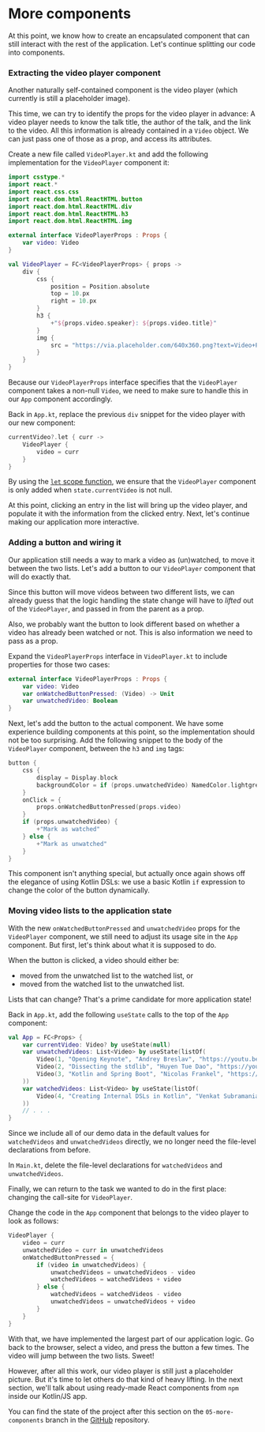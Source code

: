 # More components

At this point, we know how to create an encapsulated component that can still interact with the rest of the application.
Let's continue splitting our code into components.

### Extracting the video player component

Another naturally self-contained component is the video player (which currently is still a placeholder image).

This time, we can try to identify the props for the video player in advance:
A video player needs to know the talk title, the author of the talk, and the link to the video. 
All this information is already contained in a `Video` object.
We can just pass one of those as a prop, and access its attributes.

Create a new file called `VideoPlayer.kt` and add the following implementation for the `VideoPlayer` component it:

```kotlin
import csstype.*
import react.*
import react.css.css
import react.dom.html.ReactHTML.button
import react.dom.html.ReactHTML.div
import react.dom.html.ReactHTML.h3
import react.dom.html.ReactHTML.img

external interface VideoPlayerProps : Props {
    var video: Video
}

val VideoPlayer = FC<VideoPlayerProps> { props ->
    div {
        css {
            position = Position.absolute
            top = 10.px
            right = 10.px
        }
        h3 {
            +"${props.video.speaker}: ${props.video.title}"
        }
        img {
            src = "https://via.placeholder.com/640x360.png?text=Video+Player+Placeholder"
        }
    }
}
```

Because our `VideoPlayerProps` interface specifies that the `VideoPlayer` component takes a non-null `Video`,
we need to make sure to handle this in our `App` component accordingly.

Back in `App.kt`, replace the previous `div` snippet for the video player with our new component:

```kotlin
currentVideo?.let { curr ->
    VideoPlayer {
        video = curr
    }
}
```

By using the [`let` scope function](https://kotlinlang.org/docs/scope-functions.html#let),
we ensure that the `VideoPlayer` component is only added when `state.currentVideo` is not null.

At this point, clicking an entry in the list will bring up the video player,
and populate it with the information from the clicked entry.
Next, let's continue making our application more interactive.

### Adding a button and wiring it

Our application still needs a way to mark a video as (un)watched, to move it between the two lists.
Let's add a button to our `VideoPlayer` component that will do exactly that.

Since this button will move videos between two different lists,
we can already guess that the logic handling the state change will have to *lifted* out of the `VideoPlayer`,
and passed in from the parent as a prop.

Also, we probably want the button to look different based on whether a video has already been watched or not.
This is also information we need to pass as a prop.

Expand the `VideoPlayerProps` interface in `VideoPlayer.kt` to include properties for those two cases:

```kotlin
external interface VideoPlayerProps : Props {
    var video: Video
    var onWatchedButtonPressed: (Video) -> Unit
    var unwatchedVideo: Boolean
}
```

Next, let's add the button to the actual component.
We have some experience building components at this point, so the implementation should not be too surprising.
Add the following snippet to the body of the `VideoPlayer` component, between the `h3` and `img` tags:

```kotlin
button {
    css {
        display = Display.block
        backgroundColor = if (props.unwatchedVideo) NamedColor.lightgreen else NamedColor.red
    }
    onClick = {
        props.onWatchedButtonPressed(props.video)
    }
    if (props.unwatchedVideo) {
        +"Mark as watched"
    } else {
        +"Mark as unwatched"
    }
}
```

This component isn't anything special,
but actually once again shows off the elegance of using Kotlin DSLs:
we use a basic Kotlin `if` expression to change the color of the button dynamically.

### Moving video lists to the application state

With the new `onWatchedButtonPressed` and `unwatchedVideo` props for the `VideoPlayer` component,
we still need to adjust its usage site in the `App` component.
But first, let's think about what it is supposed to do.

When the button is clicked, a video should either be:

- moved from the unwatched list to the watched list, or
- moved from the watched list to the unwatched list.

Lists that can change? That's a prime candidate for more application state!

Back in `App.kt`, add the following `useState` calls to the top of the `App` component:

```kotlin
val App = FC<Props> {
    var currentVideo: Video? by useState(null)
    var unwatchedVideos: List<Video> by useState(listOf(
        Video(1, "Opening Keynote", "Andrey Breslav", "https://youtu.be/PsaFVLr8t4E"),
        Video(2, "Dissecting the stdlib", "Huyen Tue Dao", "https://youtu.be/Fzt_9I733Yg"),
        Video(3, "Kotlin and Spring Boot", "Nicolas Frankel", "https://youtu.be/pSiZVAeReeg")
    ))
    var watchedVideos: List<Video> by useState(listOf(
        Video(4, "Creating Internal DSLs in Kotlin", "Venkat Subramaniam", "https://youtu.be/JzTeAM8N1-o")
    ))
    // . . .
}
```

Since we include all of our demo data in the default values for `watchedVideos` and `unwatchedVideos` directly,
we no longer need the file-level declarations from before.

In `Main.kt`, delete the file-level declarations for `watchedVideos` and `unwatchedVideos`.

Finally, we can return to the task we wanted to do in the first place: changing the call-site for `VideoPlayer`.

Change the code in the `App` component that belongs to the video player to look as follows:

```kotlin
VideoPlayer {
    video = curr
    unwatchedVideo = curr in unwatchedVideos
    onWatchedButtonPressed = {
        if (video in unwatchedVideos) {
            unwatchedVideos = unwatchedVideos - video
            watchedVideos = watchedVideos + video
        } else {
            watchedVideos = watchedVideos - video
            unwatchedVideos = unwatchedVideos + video
        }
    }
}
```

With that, we have implemented the largest part of our application logic.
Go back to the browser, select a video, and press the button a few times.
The video will jump between the two lists.
Sweet!

However, after all this work, our video player is still just a placeholder picture.
But it's time to let others do that kind of heavy lifting.
In the next section, we'll talk about using ready-made React components from `npm` inside our Kotlin/JS app.

You can find the state of the project after this section on the `05-more-components` branch in the [GitHub](https://github.com/kotlin-hands-on/web-app-react-kotlin-js-gradle/tree/05-more-components) repository.
